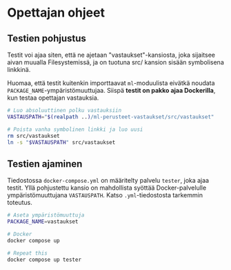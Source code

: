# Opettajan ohjeet

## Testien pohjustus

Testit voi ajaa siten, että ne ajetaan "vastaukset"-kansiosta, joka sijaitsee aivan muualla Filesystemissä, ja on tuotuna src/ kansion sisään symbolisena linkkinä.

Huomaa, että testit kuitenkin importtaavat `ml`-moduulista eivätkä noudata `PACKAGE_NAME`-ympäristömuuttujaa. Siispä **testit on pakko ajaa Dockerilla**, kun testaa opettajan vastauksia.

```bash
# Luo absoluuttinen polku vastauksiin
VASTAUSPATH="$(realpath ..)/ml-perusteet-vastaukset/src/vastaukset"

# Poista vanha symbolinen linkki ja luo uusi
rm src/vastaukset
ln -s "$VASTAUSPATH" src/vastaukset
```

## Testien ajaminen

Tiedostossa `docker-compose.yml` on määritelty palvelu `tester`, joka ajaa testit. Yllä pohjustettu kansio on mahdollista syöttää Docker-palvelulle ympäristömuuttujana `VASTAUSPATH`. Katso `.yml`-tiedostosta tarkemmin toteutus.

```bash
# Aseta ympäristömuuttuja
PACKAGE_NAME=vastaukset 

# Docker 
docker compose up

# Repeat this 
docker compose up tester
```